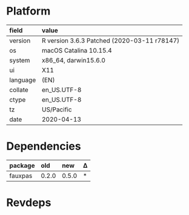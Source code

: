 # Platform

|field    |value                                       |
|:--------|:-------------------------------------------|
|version  |R version 3.6.3 Patched (2020-03-11 r78147) |
|os       |macOS Catalina 10.15.4                      |
|system   |x86_64, darwin15.6.0                        |
|ui       |X11                                         |
|language |(EN)                                        |
|collate  |en_US.UTF-8                                 |
|ctype    |en_US.UTF-8                                 |
|tz       |US/Pacific                                  |
|date     |2020-04-13                                  |

# Dependencies

|package |old   |new   |Δ  |
|:-------|:-----|:-----|:--|
|fauxpas |0.2.0 |0.5.0 |*  |

# Revdeps

